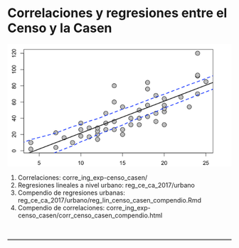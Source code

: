 # Correlaciones y regresiones entre el Censo y la Casen

![title](lm.png)

1. Correlaciones: corre_ing_exp-censo_casen/ 
2. Regresiones lineales a nivel urbano: reg_ce_ca_2017/urbano
3. Compendio de regresiones urbanas: reg_ce_ca_2017/urbano/reg_lin_censo_casen_compendio.Rmd 
4. Compendio de correlaciones: corre_ing_exp-censo_casen/corr_censo_casen_compendio.html

<br>
<hr style="height:3px;border-width:1;color:Gray;background-color:Gray">
<br>
